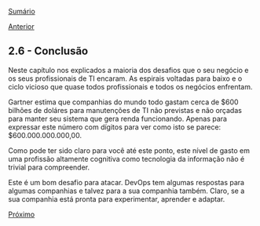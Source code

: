 [Sumário](https://github.com/lucasfantacuci/DevOpsRevelado/blob/master/README.md)


[Anterior](https://github.com/lucasfantacuci/DevOpsRevelado/blob/master/CHAPTER02/2-5-YOUHAVENOMOREFUNATWORK.md)


## 2.6 - Conclusão


Neste capítulo nos explicados a maioria dos desafios que o seu negócio e os seus profissionais de TI encaram. As espirais voltadas para baixo e o ciclo vicioso que quase todos profissionais e todos os negócios enfrentam.


Gartner estima que companhias do mundo todo gastam cerca de $600 bilhões de doláres para manutenções de TI não previstas e não orçadas para manter seu sistema que gera renda funcionando. Apenas para expressar este número com dígitos para ver como isto se parece: $600.000.000.000,00. 


Como pode ter sido claro para você até este ponto, este nível de gasto em uma profissão altamente cognitiva como tecnologia da informação não é trivial para compreender.


Este é um bom desafio para atacar. DevOps tem algumas respostas para algumas companhias e talvez para a sua companhia também. Claro, se a sua companhia está pronta para experimentar, aprender e adaptar.


[Próximo]()
